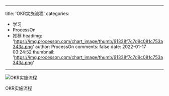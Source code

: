 
---
title: 'OKR实施流程'
categories: 
 - 学习
 - ProcessOn
 - 推荐
headimg: 'https://img.processon.com/chart_image/thumb/61338f7c7d9c081c753a343a.png'
author: ProcessOn
comments: false
date: 2022-01-17 03:24:52
thumbnail: 'https://img.processon.com/chart_image/thumb/61338f7c7d9c081c753a343a.png'
---

<div>   
<img class="thumb" alt="OKR实施流程" src="https://img.processon.com/chart_image/thumb/61338f7c7d9c081c753a343a.png" referrerpolicy="no-referrer">
<p>OKR实施流程</p>  
</div>
            